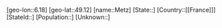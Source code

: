 ﻿---
location: [49.12,6.18]
mapzoom: [7,12] 
mapmarker: city 
type: City
tags:
- geo/City


SpocWebEntityId: 32447
isDeleted: false
confidential: public

---
[geo-lon::6.18]
[geo-lat::49.12]
[name::Metz]
[State::]
[Country::[[France]]]
[StateId::]
[Population::]
[Unknown::]

